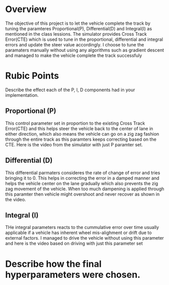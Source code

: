 # Overview

The objective of this project is to let the vehicle complete the track by tuning the paramteres Proportional(P), Differential(D) and Integral(I) as mentioned in the class lessions. The simulator provides Cross Track Error(CTE) which is used to tune in the proportional, differential and integral errors and update the steer value accordingly. I choose to tune the paramaters manually without using any algorithms such as gradient descent and managed to make the vehicle complete the track successfuly

# Rubic Points

Describe the effect each of the P, I, D components had in your implementation.

## Proportional (P)
This control parameter set in proportion to the existing Cross Track Error(CTE) and this helps steer the vehicle back to the center of lane in either direction, which also means the vehicle can go on a zig zag fashion through the entire track as this paramters keeps correcting based on the CTE. Here is the video from the simulator with just P paramter set.

## Differential (D)
This differential parmaters consideres the rate of change of error and tries bringing it to 0. This helps in correcting the error in a damped manner and helps the vehicle center on the lane gradually which also prevents the zig zag movement of the vehicle. When too much dampening is applied through this paramter then vehicle might overshoot and never recover as shown in the video.

## Integral (I)
THe integral parameters reacts to the cummulative error over time usually applicable if a vehicle has inherent wheel mis-alighment or drift due to external factors. I managed to drive the vehicle without using this parameter and here is the video based on driving with just this parameter set

# Describe how the final hyperparameters were chosen.
